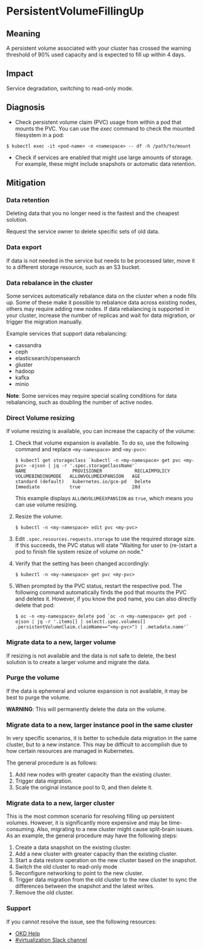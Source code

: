 <!--
Original source from KubePersistentVolumeFillingUp
https://github.com/prometheus-operator/runbooks/blob/main/content/runbooks/kubernetes/KubePersistentVolumeFillingUp.md
-->

# PersistentVolumeFillingUp

## Meaning

A persistent volume associated with your cluster has crossed the warning
threshold of 90% used capacity and is expected to fill up within 4 days.

## Impact

Service degradation, switching to read-only mode.

## Diagnosis

- Check persistent volume claim (PVC) usage from within a pod that mounts the
PVC. You can use the *exec* command to check the mounted filesystem in a pod:

```shell
$ kubectl exec -it <pod-name> -n <namespace> -- df -h /path/to/mount
```

- Check if services are enabled that might use large amounts of storage.
For example, these might include snapshots or automatic data retention.

## Mitigation

### Data retention

Deleting data that you no longer need is the fastest and the cheapest solution.

Request the service owner to delete specific sets of old data.

### Data export

If data is not needed in the service but needs to be processed later,
move it to a different storage resource, such as an S3 bucket.

### Data rebalance in the cluster

Some services automatically rebalance data on the cluster when a node fills up.
Some of these make it possible to rebalance data across existing nodes, others
may require adding new nodes. If data rebalancing is supported in your cluster,
increase the number of replicas and wait for data migration, or trigger the
migration manually.

Example services that support data rebalancing:

- cassandra
- ceph
- elasticsearch/opensearch
- gluster
- hadoop
- kafka
- minio

**Note**: Some services may require special scaling conditions for data
rebalancing, such as doubling the number of active nodes.

### Direct Volume resizing

If volume resizing is available, you can increase the capacity of the volume:

1. Check that volume expansion is available. To do so, use the following command
and replace `<my-namespace>` and `<my-pvc>`:

   ```shell
   $ kubectl get storageclass `kubectl -n <my-namespace> get pvc <my-pvc> -ojson | jq -r '.spec.storageClassName'`
   NAME                 PROVISIONER            RECLAIMPOLICY   VOLUMEBINDINGMODE   ALLOWVOLUMEEXPANSION   AGE
   standard (default)   kubernetes.io/gce-pd   Delete          Immediate           true                   28d
   ```

   This example displays  `ALLOWVOLUMEEXPANSION` as `true`, which means you can
   use volume resizing.

2. Resize the volume:
   ```shell
   $ kubectl -n <my-namespace> edit pvc <my-pvc>
   ```

3. Edit `.spec.resources.requests.storage` to use the required storage size.
If this succeeds, the PVC status will state "Waiting for user to (re-)start a
pod to finish file system resize of volume on node."

4. Verify that the setting has been changed accordingly:
    ```shell
    $ kubectl -n <my-namespace> get pvc <my-pvc>
    ```

5. When prompted by the PVC status, restart the respective pod. The following
command automatically finds the pod that mounts the PVC and deletes it. However,
if you know the pod name, you can also directly delete that pod:

   ```shell
   $ oc -n <my-namespace> delete pod `oc -n <my-namespace> get pod -ojson | jq -r '.items[] | select(.spec.volumes[] .persistentVolumeClaim.claimName=="<my-pvc>") | .metadata.name'`
   ```

### Migrate data to a new, larger volume

If resizing is not available and the data is not safe to delete, the best
solution is to create a larger volume and migrate the data.

### Purge the volume

If the data is ephemeral and volume expansion is not available, it may be best
to purge the volume.

**WARNING**: This will permanently delete the data on the volume.

### Migrate data to a new, larger instance pool in the same cluster

In very specific scenarios, it is better to schedule data migration in the same
cluster, but to a new instance. This may be difficult to accomplish due to how
certain resources are managed in Kubernetes.

The general procedure is as follows:
1. Add new nodes with greater capacity than the existing cluster.
2. Trigger data migration.
3. Scale the original instance pool to 0, and then delete it.

### Migrate data to a new, larger cluster

This is the most common scenario for resolving filling up persistent volumes.
However, it is significantly more expensive and may be time-consuming.
Also, migrating to a new cluster might cause split-brain issues.
As an example, the general procedure may have the following steps:

1. Create a data snapshot on the existing cluster.
2. Add a new cluster with greater capacity than the existing cluster.
3. Start a data restore operation on the new cluster based on the snapshot.
4. Switch the old cluster to read-only mode
5. Reconfigure networking to point to the new cluster.
6. Trigger data migration from the old cluster to the new cluster to sync the
differences between the snapshot and the latest writes.
7. Remove the old cluster.

### Support

<!--DS: If you cannot resolve the issue, log in to the
link:https://access.redhat.com[Customer Portal] and open a support case,
attaching the artifacts gathered during the diagnosis procedure.-->
<!--USstart-->
If you cannot resolve the issue, see the following resources:

- [OKD Help](https://okd.io/docs/community/help/)
- [#virtualization Slack channel](https://kubernetes.slack.com/channels/virtualization)
<!--USend-->
